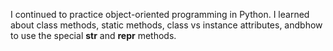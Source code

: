  I continued to practice object-oriented programming in Python. I learned about class methods, static methods, class vs instance attributes, andbhow to use the special __str__ and __repr__ methods.